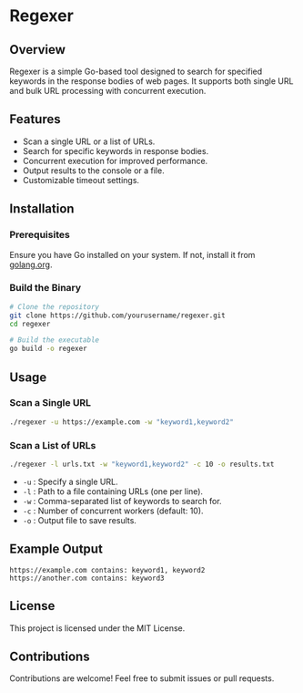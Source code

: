 # Regexer

## Overview
Regexer is a simple Go-based tool designed to search for specified keywords in the response bodies of web pages. It supports both single URL and bulk URL processing with concurrent execution.

## Features
- Scan a single URL or a list of URLs.
- Search for specific keywords in response bodies.
- Concurrent execution for improved performance.
- Output results to the console or a file.
- Customizable timeout settings.

## Installation
### Prerequisites
Ensure you have Go installed on your system. If not, install it from [golang.org](https://golang.org/).

### Build the Binary
```sh
# Clone the repository
git clone https://github.com/yourusername/regexer.git
cd regexer

# Build the executable
go build -o regexer
```

## Usage
### Scan a Single URL
```sh
./regexer -u https://example.com -w "keyword1,keyword2"
```

### Scan a List of URLs
```sh
./regexer -l urls.txt -w "keyword1,keyword2" -c 10 -o results.txt
```
- `-u` : Specify a single URL.
- `-l` : Path to a file containing URLs (one per line).
- `-w` : Comma-separated list of keywords to search for.
- `-c` : Number of concurrent workers (default: 10).
- `-o` : Output file to save results.

## Example Output
```
https://example.com contains: keyword1, keyword2
https://another.com contains: keyword3
```

## License
This project is licensed under the MIT License.

## Contributions
Contributions are welcome! Feel free to submit issues or pull requests.

